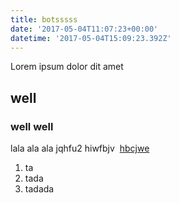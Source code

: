 ```yaml
---
title: botsssss
date: '2017-05-04T11:07:23+00:00'
datetime: '2017-05-04T15:09:23.392Z'
---
```



Lorem ipsum dolor dit amet

## well

### well well

lala ala ala jqhfu2 hiwfbjv  [hbcjwe](lll)

1. ta
1. tada
1. tadada